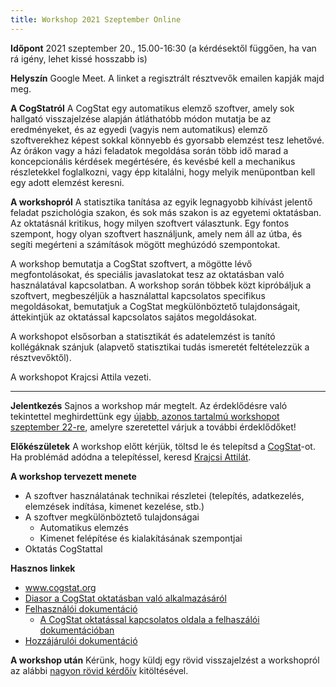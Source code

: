 ```yaml
---
title: Workshop 2021 Szeptember Online
---
```

**Időpont** 2021 szeptember 20., 15.00-16:30 (a kérdésektől függően, ha van rá igény, lehet kissé hosszabb is)

**Helyszín** Google Meet. A linket a regisztrált résztvevők emailen kapják majd meg.

**A CogStatról** A CogStat egy automatikus elemző szoftver, amely sok hallgató visszajelzése alapján átláthatóbb módon mutatja be az eredményeket, és az egyedi (vagyis nem automatikus) elemző szoftverekhez képest sokkal könnyebb és gyorsabb elemzést tesz lehetővé. Az órákon vagy a házi feladatok megoldása során több idő marad a koncepcionális kérdések megértésére, és kevésbé kell a mechanikus részletekkel foglalkozni, vagy épp kitalálni, hogy melyik menüpontban kell egy adott elemzést keresni.

**A workshopról** A statisztika tanítása az egyik legnagyobb kihívást jelentő feladat pszichológia szakon, és sok más szakon is az egyetemi oktatásban. Az oktatásnál kritikus, hogy milyen szoftvert választunk. Egy fontos szempont, hogy olyan szoftvert használjunk, amely nem áll az útba, és segíti megérteni a számítások mögött meghúzódó szempontokat.

A workshop bemutatja a CogStat szoftvert, a mögötte lévő megfontolásokat, és speciális javaslatokat tesz az oktatásban való használatával kapcsolatban. A workshop során többek közt kipróbáljuk a szoftvert, megbeszéljük a használattal kapcsolatos specifikus megoldásokat, bemutatjuk a CogStat megkülönböztető tulajdonságait, áttekintjük az oktatással kapcsolatos sajátos megoldásokat. 

A workshopot elsősorban a statisztikát és adatelemzést is tanító kollégáknak szánjuk (alapvető statisztikai tudás ismeretét feltételezzük a résztvevőktől).

A workshopot Krajcsi Attila vezeti.

***

**Jelentkezés** Sajnos a workshop már megtelt. Az érdeklődésre való tekintettel meghirdettünk egy [újabb, azonos tartalmú workshopot szeptember 22-re](https://github.com/cogstat/cogstat/wiki/Workshop-2021-Szeptember-22-Online), amelyre szeretettel várjuk a további érdeklődőket!

**Előkészületek** A workshop előtt kérjük, töltsd le és telepítsd a [CogStat](https://www.cogstat.org/)-ot. Ha problémád adódna a telepítéssel, keresd [Krajcsi Attilát](mailto:krajcsi@gmail.com).

**A workshop tervezett menete**
* A szoftver használatának technikai részletei (telepítés, adatkezelés, elemzések indítása, kimenet kezelése, stb.)
* A szoftver megkülönböztető tulajdonságai
    * Automatikus elemzés
    * Kimenet felépítése és kialakításának szempontjai
* Oktatás CogStattal

**Hasznos linkek**
* www.cogstat.org
* [Diasor a CogStat oktatásban való alkalmazásáról](https://docs.google.com/presentation/d/1vrqag3xaBW1nztx7KnJhDA-9dZCAKnaYe47RMxYSUDs/edit?usp=sharing)
* [Felhasználói dokumentáció](https://github.com/cogstat/cogstat/wiki/Documentation-for-users)
    * [A CogStat oktatással kapcsolatos oldala a felhaszálói dokumentációban](https://github.com/cogstat/cogstat/wiki/Teaching-with-CogStat)
* [Hozzájárulói dokumentáció](https://github.com/cogstat/cogstat/wiki/Documentation-for-contributors)

**A workshop után** Kérünk, hogy küldj egy rövid visszajelzést a workshopról az alábbi [nagyon rövid kérdőív](https://forms.gle/AkaZdA4WHyQfhUU67) kitöltésével.
